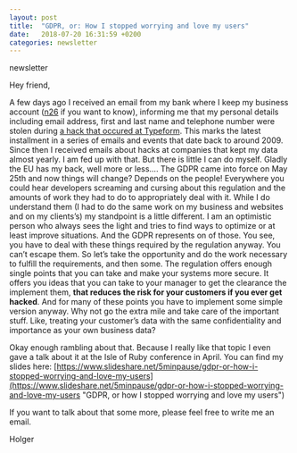 ```yaml
---
layout: post
title:  "GDPR, or: How I stopped worrying and love my users"
date:   2018-07-20 16:31:59 +0200
categories: newsletter
---
```

newsletter

Hey friend,

A few days ago I received an email from my bank where I keep my business account ([n26](https://n26.com) if you want to know), informing me that my personal details including email address, first and last name and telephone number were stolen during [a hack that occured at Typeform](https://latesthackingnews.com/2018/07/02/typeform-breach-exposed-user-data/). This marks the latest installment in a series of emails and events that date back to around 2009. Since then I received emails about hacks at companies that kept my data almost yearly. I am fed up with that. But there is little I can do myself. Gladly the EU has my back, well more or less…. The GDPR came into force on May 25th and now things will change? Depends on the people! Everywhere you could hear developers screaming and cursing about this regulation and the amounts of work they had to do to appropriately deal with it. While I do understand them (I had to do the same work on my business and websites and on my clients’s) my standpoint is a little different. I am an optimistic person who always sees the light and tries to find ways to optimize or at least improve situations. And the GDPR represents on of those. You see, you have to deal with these things required by the regulation anyway. You can’t escape them. So let’s take the opportunity and do the work necessary to fulfill the requirements, and then some.
The regulation offers enough single points that you can take and make your systems more secure. It offers you ideas that you can take to your manager to get the clearance the implement them, **that reduces the risk for your customers if you ever get hacked**. And for many of these points you have to implement some simple version anyway. Why not go the extra mile and take care of the important stuff. Like, treating your customer’s data with the same confidentiality and importance as your own business data?

Okay enough rambling about that. Because I really like that topic I even gave a talk about it at the Isle of Ruby conference in April. You can find my slides here: [https://www.slideshare.net/5minpause/gdpr-or-how-i-stopped-worrying-and-love-my-users](https://www.slideshare.net/5minpause/gdpr-or-how-i-stopped-worrying-and-love-my-users "GDPR, or how I stopped worrying and love my users")

If you want to talk about that some more, please feel free to write me an email.

Holger
